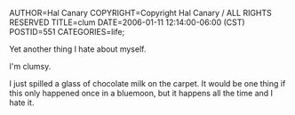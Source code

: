 AUTHOR=Hal Canary
COPYRIGHT=Copyright Hal Canary / ALL RIGHTS RESERVED
TITLE=clum
DATE=2006-01-11 12:14:00-06:00 (CST)
POSTID=551
CATEGORIES=life;

Yet another thing I hate about myself.

I'm clumsy.

I just spilled a glass of chocolate milk on the carpet. It would be one thing if this only happened once in a bluemoon, but it happens all the time and I hate it.

